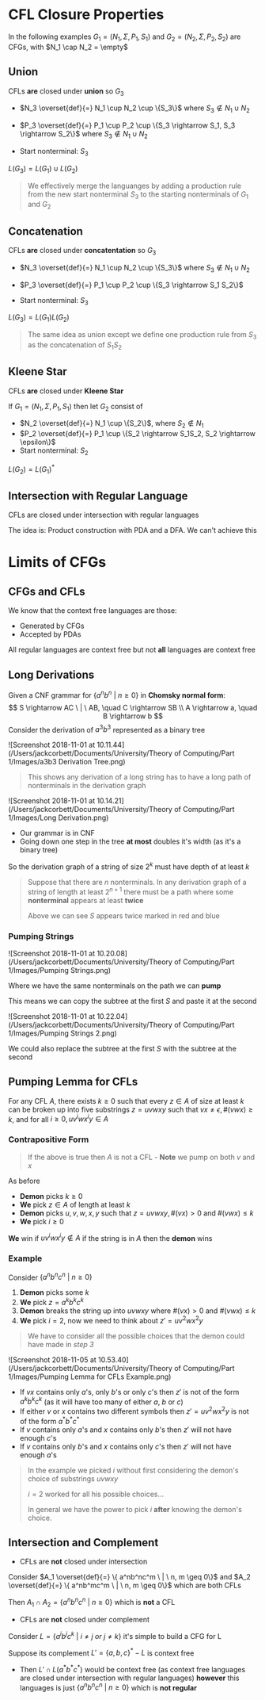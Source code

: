 # CFL Closure Properties

In the following examples $G_1 = (N_1, \Sigma, P_1, S_1)$ and $G_2 = (N_2, \Sigma, P_2, S_2)$ are CFGs, with $N_1 \cap N_2 = \empty$

## Union

CFLs **are** closed under **union** so $G_3​$

- $N_3 \overset{def}{=} N_1 \cup N_2 \cup \{S_3\}$ where $S_3 \notin N_1 \cup N_2$
- $P_3 \overset{def}{=} P_1 \cup P_2 \cup \{S_3 \rightarrow S_1, S_3 \rightarrow S_2\}$ where $S_3 \notin N_1 \cup N_2$

- Start nonterminal: $S_3$

$L(G_3) = L(G_1) \cup L(G_2)$

> We effectively merge the languanges by adding a production rule from the new start nonterminal $S_3$ to the starting nonterminals of $G_1$ and $G_2​$

## Concatenation

CFLs **are** closed under **concatentation** so $G_3$

- $N_3 \overset{def}{=} N_1 \cup N_2 \cup \{S_3\}$ where $S_3 \notin N_1 \cup N_2$
- $P_3 \overset{def}{=} P_1 \cup P_2 \cup \{S_3 \rightarrow S_1 S_2\}$

- Start nonterminal: $S_3$

$L(G_3) = L(G_1)L(G_2)$

> The same idea as union except we define one production rule from $S_3$ as the concatenation of $S_1 S_2$

## Kleene Star

CFLs **are** closed under **Kleene Star**

If $G_1 = (N_1, \Sigma, P_1, S_1)$ then let $G_2$ consist of

- $N_2 \overset{def}{=} N_1 \cup \{S_2\}$, where $S_2 \notin N_1$
- $P_2 \overset{def}{=} P_1 \cup \{S_2 \rightarrow S_1S_2, S_2 \rightarrow \epsilon\}$
- Start nonterminal: $S_2$

$L(G_2) = L(G_1)^*$

## Intersection with Regular Language

CFLs are closed under intersection with regular languages

The idea is: Product construction with PDA and a DFA. We can't achieve this 



# Limits of CFGs

## CFGs and CFLs

We know that the context free languages are those:

- Generated by CFGs
- Accepted by PDAs

All regular languages are context free but not **all** languages are context free

## Long Derivations

Given a CNF grammar for $\{a^nb^n \ | \ n \geq 0\}$ in **Chomsky normal form**:
$$
S \rightarrow AC \ | \ AB, \quad C \rightarrow SB \\ A \rightarrow a, \quad B \rightarrow b
$$
Consider the derivation of $a^3b^3$ represented as a binary tree

![Screenshot 2018-11-01 at 10.11.44](/Users/jackcorbett/Documents/University/Theory of Computing/Part 1/Images/a3b3 Derivation Tree.png)

> This shows any derivation of a long string has to have a long path of nonterminals in the derivation graph

![Screenshot 2018-11-01 at 10.14.21](/Users/jackcorbett/Documents/University/Theory of Computing/Part 1/Images/Long Derivation.png)

- Our grammar is in CNF
- Going down one step in the tree **at most** doubles it's width (as it's a binary tree)

So the derivation graph of a string of size $2^k$ must have depth of at least $k$ 

> Suppose that there are $n$ nonterminals. In any derivation graph of a string of length at least $2^{n+1}$ there must be a path where some **nonterminal** appears at least **twice**
>
> Above we can see $S$ appears twice marked in red and blue

### Pumping Strings

![Screenshot 2018-11-01 at 10.20.08](/Users/jackcorbett/Documents/University/Theory of Computing/Part 1/Images/Pumping Strings.png)

Where we have the same nonterminals on the path we can **pump**

This means we can copy the subtree at the first $S$ and paste it at the second

![Screenshot 2018-11-01 at 10.22.04](/Users/jackcorbett/Documents/University/Theory of Computing/Part 1/Images/Pumping Strings 2.png)

We could also replace the subtree at the first $S$ with the subtree at the second

## Pumping Lemma for CFLs

For any CFL $A$, there exists $k \geq 0$ such that every $z \in A$ of size at least $k$ can be broken up into five substrings $z = uvwxy$ such that $vx \neq \epsilon, \#(vwx) \geq k$, and for all $i \geq 0, uv^iwx^iy \in A$

### Contrapositive Form

> If the above is true then $A$ is not a CFL - **Note** we pump on both $v$ and $x$

As before

- **Demon** picks $k \geq 0$
- **We** pick $z \in A$ of length at least $k$ 
- **Demon** picks $u, v, w, x, y$ such that $z = uvwxy, \#(vx) > 0$ and $\#(vwx) \leq k$
- **We** pick $i \geq 0$

**We** win if $uv^iwx^iy \notin A$ if the string is in $A$ then the **demon** wins

### Example

Consider $\{a^nb^nc^n \ | \ n \geq 0\}$

1. **Demon** picks some $k$
2. **We** pick $z = a^kb^kc^k$
3. **Demon** breaks the string up into $uvwxy$ where $\#(vx) > 0$ and $\#(vwx) \leq k$
4. **We** pick $i = 2$, now we need to think about $z' = uv^2wx^2y$

> We have to consider all the possible choices that the demon could have made in *step 3*

![Screenshot 2018-11-05 at 10.53.40](/Users/jackcorbett/Documents/University/Theory of Computing/Part 1/Images/Pumping Lemma for CFLs Example.png)

- If $vx$ contains only $a$'s, only $b$'s or only $c$'s then $z'$ is not of the form $a^kb^kc^k$ (as it will have too many of either $a$, $b$ or $c$)
- If either $v$ or $x$ contains two different symbols then $z' = uv^2wx^2y$ is not of the form $a^*b^*c^*$
- If $v$ contains only $a$'s and $x$ contains only $b$'s then $z'$ will not have enough $c$'s
- If $v$ contains only $b$'s and $x$ contains only $c$'s then $z'$ will not have enough $a$'s

>  In the example we picked $i$ without first considering the demon's choice of substrings $uvwxy$ 
>
> $i= 2$ worked for all his possible choices...
>
> In general we have the power to pick $i$ **after** knowing the demon's choice. 

## Intersection and Complement

- CFLs are **not** closed under intersection

Consider $A_1 \overset{def}{=} \{ a^nb^nc^m \ | \ n, m \geq 0\}$ and $A_2 \overset{def}{=} \{ a^nb^mc^m \ | \ n, m \geq 0\}$ which are both CFLs

Then $A_1 \cap A_2 = \{a^nb^nc^n \ | \ n \geq 0\}$ which is **not** a CFL 



- CFLs are **not** closed under complement

Consider $L = \{a^ib^jc^k \ | \ i \neq j \ or \ j \neq k \}$  it's simple to build a CFG for L

Suppose its complement $L' = \{a, b, c\} ^* - L$ is context free

- Then $L' \cap L(a^*b^*c^*)$ would be context free (as context free languages are closed under intersection with regular languages) **however** this languages is just $\{a^nb^nc^n \ | \ n \geq 0\}$ which is **not regular**

